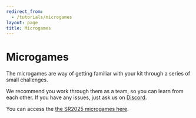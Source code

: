 ```yaml
---
redirect_from:
  - /tutorials/microgames
layout: page
title: Microgames
---
```


# Microgames

The microgames are way of getting familiar with your kit through a series of small challenges.


We recommend you work through them as a team, so you can learn from each other. If you have any issues, just ask us on [Discord](/docs/tutorials/discord).


You can access the [the SR2025 microgames here](https://docs.google.com/document/d/1xTCc62vyUaxdlzsaLpQiwkttAQEc6wc4csproAjo17E/preview).
